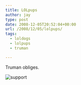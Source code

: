 ```yaml
---
title: LOLpups
author: jay
type: post
date: 2008-12-05T20:52:04+00:00
url: /2008/12/05/lolpups/
tags:
  - loldogs
  - lolpups
  - truman

---
```

Truman obliges.

![support][1]

 [1]: http://sysadminrambles.files.wordpress.com/2009/01/support.jpg